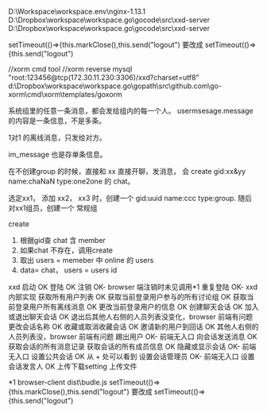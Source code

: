 D:\Workspace\workspace.env\nginx-1.13.1
D:\Dropbox\workspace\workspace.go\gocode\src\xxd-server
D:\Dropbox\workspace\workspace.go\gocode\src\xxd-server

setTimeout(()=>{this.markClose(),this.send("logout") 要改成 setTimeout(()=>{this.send("logout")


//xorm cmd tool
//xorm reverse mysql "root:123456@tcp(172.30.11.230:3306)/xxd?charset=utf8" d:\Dropbox\workspace\workspace.go\gopath\src\github.com\go-xorm\cmd\xorm\templates/goxorm



系统组里的任意一条消息，都会发给组内的每一个人。 usermsesage.message 的内容是一条信息，不是多条。

1对1 的离线消息，只发给对方。

im_message 也是存单条信息。



在不创建group 的时候，直接和 xx 直接开聊，发消息， 会 create  gid:xx&yy  name:chaNaN type:one2one 的 chat。

选定xx1， 添加 xx2， xx3 时，创建一个 gid:uuid  name:ccc type:group.
                     随后对xx1组员，创建一个 常规组


create
1. 根据gid查 chat 含 member
2. 如果chat 不存在，调用create
3. 取出 users = memeber 中 online 的 users
4. data= chat， users = users id


xxd 启动	                                    OK
登陆	                                        OK
注销	                                        OK- 	browser 端注销时未见调用*1
重复登陆	                                    OK- 	xxd 内部实现
获取所有用户列表	                            OK
获取当前登录用户参与的所有讨论组	                OK
获取当前登录用户所有离线消息	                    OK
更改当前登录用户的信息	                        OK
创建聊天会话	                                OK
加入或退出聊天会话	                            OK	退出后其他人右侧的人员列表没变化，browser 前端有问题
更改会话名称	                                OK
收藏或取消收藏会话	                            OK
邀请新的用户到回话	                            OK	其他人右侧的人员列表没，browser 前端有问题
踢出用户	                                    OK-	前端无入口
向会话发送消息	                                OK
获取会话的所有消息记录
获取会话的所有成员信息	                        OK
隐藏或显示会话	                                OK-	前端无入口
设置公共会话	                                OK	从 + 处可以看到
设置会话管理员	                                OK-	前端无入口
设置会话发言人	                                OK
上传下载setting
上传文件

*1 browser-client dist\budle.js setTimeout(()=>{this.markClose(),this.send("logout") 要改成 setTimeout(()=>{this.send("logout")
